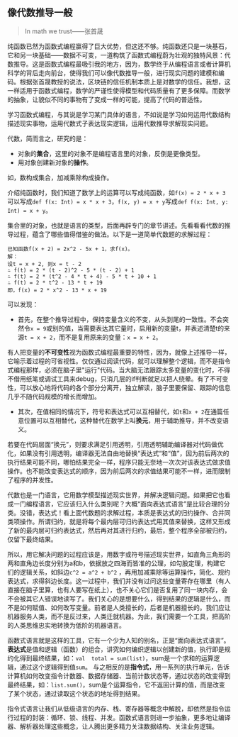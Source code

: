 ## 像代数推导一般
> In math we trust——张首晟

纯函数已然为函数式编程赢得了巨大优势，但这还不够。纯函数还只是一块基石，它和另一块基础——数据不可变，一道构筑了函数式编程蔚为壮观的独特风景：代数推导。这是函数式编程最吸引我的地方，因为，数学终于从编程语言或者计算机科学的背后走向前台，使得我们可以像代数推导一般，进行现实问题的建模和编码。根据张首晟教授的说法，区块链的信任机制本质上是对数学的信任。我想，这一样适用于函数式编程，数学的严谨性使得模型和代码质量有了更多保障。而数学的抽象，让貌似不同的事物有了变成一样的可能，提高了代码的普适性。

学习函数式编程，与其说是学习某门具体的语言，不如说是学习如何运用代数结构描述现实事物，运用代数式子表达现实逻辑，运用代数推导求解现实问题。

代数，简而言之，研究的是：
* 对象的**集合**，这里的对象不是编程语言里的对象，反倒是更像类型。
* 用对象创建新对象的**操作**。

如，数构成集合，加减乘除构成操作。

介绍纯函数时，我们知道了数学上的运算可以写成纯函数，如`f(x) = 2 * x + 3`可以写成`def f(x: Int) = x * x + 3`，`f(x, y) = x + y`写成`def f(x: Int, y: Int) = x + y`。

集合里的对象，也就是语言的类型，后面再辟专门的章节讲述。先看看看代数的推导过程，蕴含了哪些值得借鉴的做法。以下是一道简单代数题的求解过程：
```
已知函数f(x + 2) = 2x^2 - 5x + 1，求f(x)。
解：
设t = x + 2, 则x = t - 2
∴ f(t) = 2 * (t - 2)^2 - 5 * (t - 2) + 1
∴ f(t) = 2 * (t^2 - 4 * t + 4) - 5 * t + 10 + 1
∴ f(t) = 2 * t^2 - 13 * t + 19
即，f(x) = 2 * x^2 - 13 * x + 19
```

可以发现：
* 首先，在整个推导过程中，保持变量含义的不变，从头到尾的一致性。不会突然令`x = 9`或别的值，当需要表达其它量时，启用新的变量t，并表述清楚t的来源`t = x + 2`，而不是复用原来的变量：`x = x + 2`。

有人把变量的**不可变性**视为函数式编程最重要的特性，因为，就像上述推导一样，它喻示着过程的可省视性。仅仅通过阅读代码，就可以理解整个逻辑，而不是指令式编程那样，必须在脑子里"运行"代码。当大脑无法跟踪太多变量的变化时，不得不借用纸笔或调试工具来debug，只消几层的if判断就足以把人绕晕。有了不可变性，可以放心地将代码的各个部分分离开，独立解读，脑子里要保留、跟踪的信息几乎不随代码规模的增长而增加。

* 其次，在值相同的情况下，符号和表达式可以互相替代，如`t`和`x + 2`在通篇任意位置可以互相替代，这种替代在数学上叫**换元**，用于辅助推导，并不改变语义。

若要在代码层面“换元”，则要求满足引用透明，引用透明辅助编译器对代码做优化，如果没有引用透明，编译器无法自由地替换“表达式“和“值”，因为前后两次的执行结果可能不同，哪怕结果完全一样，程序只能无奈地一次次对该表达式做求值操作。也不能改变表达式的顺序，因为前后两次的求值结果可能不一样，进而限制了程序的并发性。

代数也是一门语言，它用数学模型描述现实世界，并解决逻辑问题。如果把它也看成一门编程语言，它应该归入什么类别呢？大概“面向表达式语言”是比较合理的分类。没错，表达式！看上面代数题的求解过程，本质是表达式的归约操作、合并同类项操作。所谓归约，就是将每个最内层可归约表达式用其值来替换，这样又形成了新的最内层可归约表达式，然后再对其进行归约，最后，整个程序全部被归约，仅留下最终结果。

所以，用它解决问题的过程应该是，用数字或符号描述现实世界，如直角三角形的两和直角边长度分别为a和b，依据放之四海而皆准的公理，如勾股定理，构建它们的逻辑关系，如斜边`c^2 = a^2 + b^2`
，再用加减乘除等运算操作，简化、规约表达式，求得斜边长度。这一过程中，我们并没有过问这些变量寄存在哪里（有人直接在脑子里算，也有人要写在纸上），也不关心它们是否复用了同一块内存，会不会被其它人错误地读写了。我们关心的是想要什么，得到结果的逻辑是什么，而不是如何赋值、如何改写变量。前者是人类擅长的，后者是机器擅长的。我们应让机器服务人类，而不是反过来，人类迁就机器。为此，我们需要一个工具，把高阶的人类思维忠实地转换为低阶的机器语言。 

函数式语言就是这样的工具，它有一个少为人知的别名，正是“面向表达式语言”。**表达式**是值和逻辑（函数）的组合，讲究如何编织逻辑以创建新的值，执行即是规约化得到最终结果，如：`val 
total = sum(list)`，sum是一个求和的运算逻辑，通过这个逻辑得到值`sum`。 
与之相反的是**指令式**，用一系列的执行单元，告诉计算机如何改变指令计数器、数据存储器、当前计数状态等，通过状态的改变得到最终结果，如：`list.sum()`，sum是个运算指令，它不返回计算的值，而是改变了某个状态，通过读取这个状态的地址得到结果。

指令式语言让我们从低级语言的内存、栈、寄存器等概念中解脱，却依然是指令运行过程的封装：循环、锁、线程、并发。函数式语言则进一步抽象，更多地让编译器、解析器处理这些概念，让人腾出更多精力关注数据结构、关注业务逻辑。


